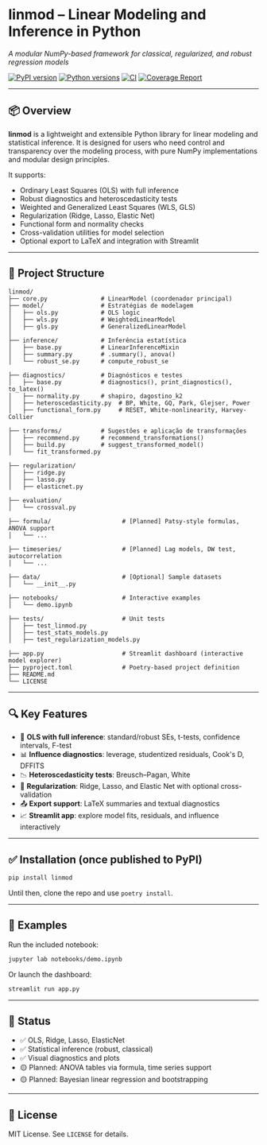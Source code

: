 # **linmod** – Linear Modeling and Inference in Python  
*A modular NumPy-based framework for classical, regularized, and robust regression models*

[![PyPI version](https://img.shields.io/pypi/v/linmod)](https://pypi.org/project/linmod/)
[![Python versions](https://img.shields.io/pypi/pyversions/linmod)](https://pypi.org/project/linmod/)
[![CI](https://github.com/DiogoRibeiro7/linmod/actions/workflows/test.yml/badge.svg)](https://github.com/DiogoRibeiro7/linmod/actions/workflows/test.yml)
[![Coverage Report](https://github.com/DiogoRibeiro7/linmod/actions/workflows/test.yml/badge.svg?branch=main)](https://DiogoRibeiro7.github.io/linmod/)



---

## 📦 Overview

**linmod** is a lightweight and extensible Python library for linear modeling and statistical inference. It is designed for users who need control and transparency over the modeling process, with pure NumPy implementations and modular design principles.

It supports:

- Ordinary Least Squares (OLS) with full inference
- Robust diagnostics and heteroscedasticity tests
- Weighted and Generalized Least Squares (WLS, GLS)
- Regularization (Ridge, Lasso, Elastic Net)
- Functional form and normality checks
- Cross-validation utilities for model selection
- Optional export to LaTeX and integration with Streamlit

---

## 📁 Project Structure

```text
linmod/
├── core.py               # LinearModel (coordenador principal)
├── model/                # Estratégias de modelagem
│   ├── ols.py            # OLS logic
│   ├── wls.py            # WeightedLinearModel
│   ├── gls.py            # GeneralizedLinearModel
│
├── inference/            # Inferência estatística
│   ├── base.py           # LinearInferenceMixin
│   ├── summary.py        # .summary(), anova()
│   └── robust_se.py      # compute_robust_se

├── diagnostics/          # Diagnósticos e testes
│   ├── base.py           # diagnostics(), print_diagnostics(), to_latex()
│   ├── normality.py      # shapiro, dagostino_k2
│   ├── heteroscedasticity.py  # BP, White, GQ, Park, Glejser, Power
│   ├── functional_form.py     # RESET, White-nonlinearity, Harvey-Collier

├── transforms/           # Sugestões e aplicação de transformações
│   ├── recommend.py      # recommend_transformations()
│   ├── build.py          # suggest_transformed_model()
│   └── fit_transformed.py

├── regularization/
│   ├── ridge.py
│   ├── lasso.py
│   ├── elasticnet.py

├── evaluation/
│   └── crossval.py

├── formula/                    # [Planned] Patsy-style formulas, ANOVA support
│   └── ...

├── timeseries/                 # [Planned] Lag models, DW test, autocorrelation
│   └── ...

├── data/                       # [Optional] Sample datasets
│   └── __init__.py

├── notebooks/                  # Interactive examples
│   └── demo.ipynb

├── tests/                      # Unit tests
│   ├── test_linmod.py
│   ├── test_stats_models.py
│   ├── test_regularization_models.py

├── app.py                      # Streamlit dashboard (interactive model explorer)
├── pyproject.toml              # Poetry-based project definition
├── README.md
└── LICENSE
```

---

## 🔍 Key Features

- 📐 **OLS with full inference**: standard/robust SEs, t-tests, confidence intervals, F-test
- 📊 **Influence diagnostics**: leverage, studentized residuals, Cook's D, DFFITS
- 📉 **Heteroscedasticity tests**: Breusch–Pagan, White
- 🧮 **Regularization**: Ridge, Lasso, and Elastic Net with optional cross-validation
- 📤 **Export support**: LaTeX summaries and textual diagnostics
- 📈 **Streamlit app**: explore model fits, residuals, and influence interactively

---

## ✅ Installation (once published to PyPI)

```bash
pip install linmod
```

Until then, clone the repo and use `poetry install`.

---

## 🧪 Examples

Run the included notebook:

```bash
jupyter lab notebooks/demo.ipynb
```

Or launch the dashboard:

```bash
streamlit run app.py
```

---

## 📌 Status

- ✅ OLS, Ridge, Lasso, ElasticNet
- ✅ Statistical inference (robust, classical)
- ✅ Visual diagnostics and plots
- 🟡 Planned: ANOVA tables via formula, time series support
- 🟡 Planned: Bayesian linear regression and bootstrapping

---

## 📄 License

MIT License. See `LICENSE` for details.
